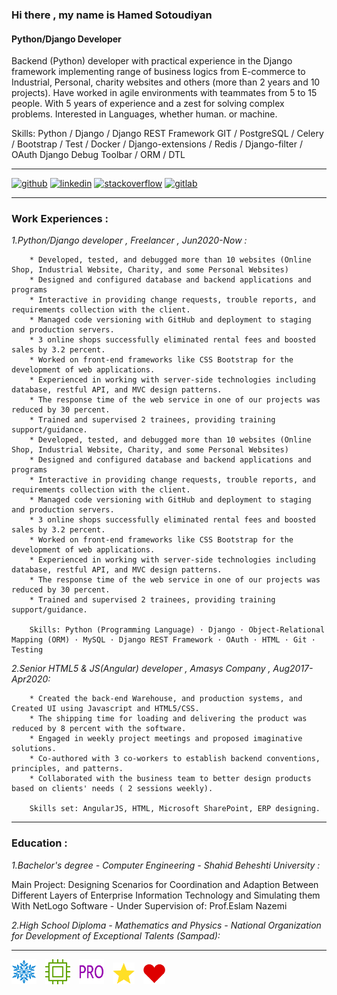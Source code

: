 ### Hi there , my name is Hamed Sotoudiyan
#### Python/Django Developer

Backend (Python) developer with practical experience in the Django framework implementing range
of business logics from E-commerce to Industrial, Personal, charity websites and others (more than 2
years and 10 projects). Have worked in agile environments with teammates from 5 to 15 people. With
5 years of experience and a zest for solving complex problems.
Interested in Languages, whether human. or machine.

Skills: Python / Django / Django REST Framework GIT / PostgreSQL / Celery / Bootstrap / 
        Test / Docker / Django-extensions / Redis / Django-filter / OAuth
        Django Debug Toolbar / ORM / DTL

---------------------------------------------------------------------------------------------------

[<img src='https://cdn.jsdelivr.net/npm/simple-icons@3.0.1/icons/github.svg' alt='github' height='40'>](https://github.com/Hamed-Sotoudiyan)  [<img src='https://cdn.jsdelivr.net/npm/simple-icons@3.0.1/icons/linkedin.svg' alt='linkedin' height='40'>](https://www.linkedin.com/in/hamed-sotoudiyan/)  [<img src='https://cdn.jsdelivr.net/npm/simple-icons@3.0.1/icons/stackoverflow.svg' alt='stackoverflow' height='40'>](https://stackoverflow.com/users/https://stackoverflow.com/users/13000007/hamed-sotoudiyan)  [<img src='https://cdn.jsdelivr.net/npm/simple-icons@3.0.1/icons/gitlab.svg' alt='gitlab' height='40'>](https://gitlab.com/Hamed-Sotoudiyan)  

---------------------------------------------------------------------------------------------------
### Work Experiences :

*1.Python/Django developer , Freelancer , Jun2020-Now :*
  
        * Developed, tested, and debugged more than 10 websites (Online Shop, Industrial Website, Charity, and some Personal Websites)
        * Designed and configured database and backend applications and programs
        * Interactive in providing change requests, trouble reports, and requirements collection with the client.
        * Managed code versioning with GitHub and deployment to staging and production servers.
        * 3 online shops successfully eliminated rental fees and boosted sales by 3.2 percent.
        * Worked on front-end frameworks like CSS Bootstrap for the development of web applications.
        * Experienced in working with server-side technologies including database, restful API, and MVC design patterns.
        * The response time of the web service in one of our projects was reduced by 30 percent.
        * Trained and supervised 2 trainees, providing training support/guidance.
        * Developed, tested, and debugged more than 10 websites (Online Shop, Industrial Website, Charity, and some Personal Websites) 
        * Designed and configured database and backend applications and programs 
        * Interactive in providing change requests, trouble reports, and requirements collection with the client. 
        * Managed code versioning with GitHub and deployment to staging and production servers. 
        * 3 online shops successfully eliminated rental fees and boosted sales by 3.2 percent. 
        * Worked on front-end frameworks like CSS Bootstrap for the development of web applications. 
        * Experienced in working with server-side technologies including database, restful API, and MVC design patterns. 
        * The response time of the web service in one of our projects was reduced by 30 percent. 
        * Trained and supervised 2 trainees, providing training support/guidance.
        
        Skills: Python (Programming Language) · Django · Object-Relational Mapping (ORM) · MySQL · Django REST Framework · OAuth · HTML · Git · Testing
  

*2.Senior HTML5 & JS(Angular) developer , Amasys Company , Aug2017-Apr2020:*
 
        * Created the back-end Warehouse, and production systems, and Created UI using Javascript and HTML5/CSS.
        * The shipping time for loading and delivering the product was reduced by 8 percent with the software.
        * Engaged in weekly project meetings and proposed imaginative solutions.
        * Co-authored with 3 co-workers to establish backend conventions, principles, and patterns.
        * Collaborated with the business team to better design products based on clients' needs ( 2 sessions weekly).

        Skills set: AngularJS, HTML, Microsoft SharePoint, ERP designing.

---------------------------------------------------------------------------------------------------

### Education :
    
*1.Bachelor's degree - Computer Engineering - Shahid Beheshti University :*

  Main Project: Designing Scenarios for Coordination and Adaption Between Different Layers of Enterprise Information Technology and Simulating them With NetLogo Software - Under Supervision of: Prof.Eslam Nazemi 

*2.High School Diploma - Mathematics and Physics - National Organization for Development of Exceptional Talents (Sampad):* 

---------------------------------------------------------------------------------------------------


<a href='https://archiveprogram.github.com/'><img src='https://raw.githubusercontent.com/acervenky/animated-github-badges/master/assets/acbadge.gif' width='40' height='40'></a> <a href='https://docs.github.com/en/developers'><img src='https://raw.githubusercontent.com/acervenky/animated-github-badges/master/assets/devbadge.gif' width='40' height='40'></a> <a href='https://github.com/pricing'><img src='https://raw.githubusercontent.com/acervenky/animated-github-badges/master/assets/pro.gif' width='40' height='40'></a> <a href='https://stars.github.com/'><img src='https://raw.githubusercontent.com/acervenky/animated-github-badges/master/assets/starbadge.gif' width='35' height='35'></a> <a href='https://docs.github.com/en/github/supporting-the-open-source-community-with-github-sponsors'><img src='https://raw.githubusercontent.com/acervenky/animated-github-badges/master/assets/sponsorbadge.gif' width='35' height='35'></a> 





